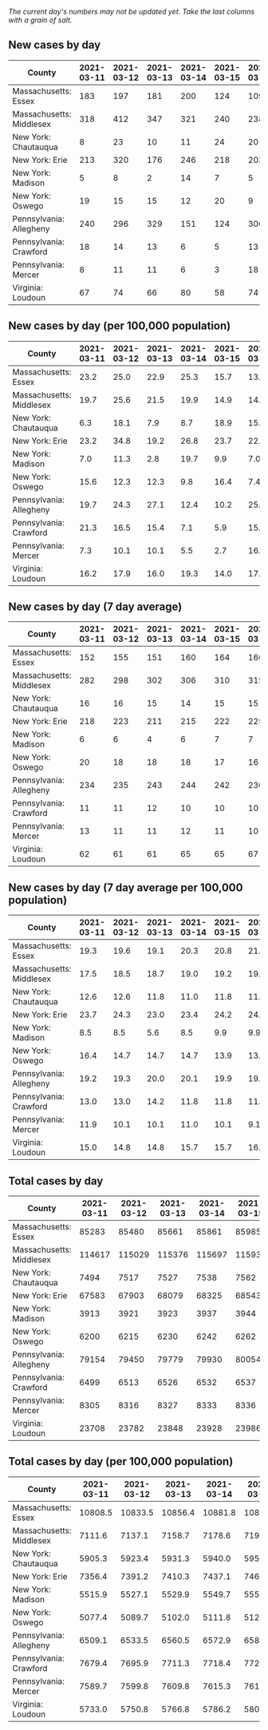 _The current day's numbers may not be updated yet. Take the last columns with a grain of salt._
## New cases by day

| County | 2021-03-11 | 2021-03-12 | 2021-03-13 | 2021-03-14 | 2021-03-15 | 2021-03-16 | 2021-03-17 |
| --- | --- | --- | --- | --- | --- | --- | --- |
| Massachusetts: Essex | 183 | 197 | 181 | 200 | 124 | 109 |  |
| Massachusetts: Middlesex | 318 | 412 | 347 | 321 | 240 | 238 |  |
| New York: Chautauqua | 8 | 23 | 10 | 11 | 24 | 20 |  |
| New York: Erie | 213 | 320 | 176 | 246 | 218 | 203 |  |
| New York: Madison | 5 | 8 | 2 | 14 | 7 | 5 |  |
| New York: Oswego | 19 | 15 | 15 | 12 | 20 | 9 |  |
| Pennsylvania: Allegheny | 240 | 296 | 329 | 151 | 124 | 306 |  |
| Pennsylvania: Crawford | 18 | 14 | 13 | 6 | 5 | 13 |  |
| Pennsylvania: Mercer | 8 | 11 | 11 | 6 | 3 | 18 |  |
| Virginia: Loudoun | 67 | 74 | 66 | 80 | 58 | 74 |  |

## New cases by day (per 100,000 population)

| County | 2021-03-11 | 2021-03-12 | 2021-03-13 | 2021-03-14 | 2021-03-15 | 2021-03-16 | 2021-03-17 |
| --- | --- | --- | --- | --- | --- | --- | --- |
| Massachusetts: Essex | 23.2 | 25.0 | 22.9 | 25.3 | 15.7 | 13.8 |  |
| Massachusetts: Middlesex | 19.7 | 25.6 | 21.5 | 19.9 | 14.9 | 14.8 |  |
| New York: Chautauqua | 6.3 | 18.1 | 7.9 | 8.7 | 18.9 | 15.8 |  |
| New York: Erie | 23.2 | 34.8 | 19.2 | 26.8 | 23.7 | 22.1 |  |
| New York: Madison | 7.0 | 11.3 | 2.8 | 19.7 | 9.9 | 7.0 |  |
| New York: Oswego | 15.6 | 12.3 | 12.3 | 9.8 | 16.4 | 7.4 |  |
| Pennsylvania: Allegheny | 19.7 | 24.3 | 27.1 | 12.4 | 10.2 | 25.2 |  |
| Pennsylvania: Crawford | 21.3 | 16.5 | 15.4 | 7.1 | 5.9 | 15.4 |  |
| Pennsylvania: Mercer | 7.3 | 10.1 | 10.1 | 5.5 | 2.7 | 16.4 |  |
| Virginia: Loudoun | 16.2 | 17.9 | 16.0 | 19.3 | 14.0 | 17.9 |  |

## New cases by day (7 day average)

| County | 2021-03-11 | 2021-03-12 | 2021-03-13 | 2021-03-14 | 2021-03-15 | 2021-03-16 | 2021-03-17 |
| --- | --- | --- | --- | --- | --- | --- | --- |
| Massachusetts: Essex | 152 | 155 | 151 | 160 | 164 | 166 |  |
| Massachusetts: Middlesex | 282 | 298 | 302 | 306 | 310 | 315 |  |
| New York: Chautauqua | 16 | 16 | 15 | 14 | 15 | 15 |  |
| New York: Erie | 218 | 223 | 211 | 215 | 222 | 225 |  |
| New York: Madison | 6 | 6 | 4 | 6 | 7 | 7 |  |
| New York: Oswego | 20 | 18 | 18 | 18 | 17 | 16 |  |
| Pennsylvania: Allegheny | 234 | 235 | 243 | 244 | 242 | 236 |  |
| Pennsylvania: Crawford | 11 | 11 | 12 | 10 | 10 | 10 |  |
| Pennsylvania: Mercer | 13 | 11 | 11 | 12 | 11 | 10 |  |
| Virginia: Loudoun | 62 | 61 | 61 | 65 | 65 | 67 |  |

## New cases by day (7 day average per 100,000 population)

| County | 2021-03-11 | 2021-03-12 | 2021-03-13 | 2021-03-14 | 2021-03-15 | 2021-03-16 | 2021-03-17 |
| --- | --- | --- | --- | --- | --- | --- | --- |
| Massachusetts: Essex | 19.3 | 19.6 | 19.1 | 20.3 | 20.8 | 21.0 |  |
| Massachusetts: Middlesex | 17.5 | 18.5 | 18.7 | 19.0 | 19.2 | 19.5 |  |
| New York: Chautauqua | 12.6 | 12.6 | 11.8 | 11.0 | 11.8 | 11.8 |  |
| New York: Erie | 23.7 | 24.3 | 23.0 | 23.4 | 24.2 | 24.5 |  |
| New York: Madison | 8.5 | 8.5 | 5.6 | 8.5 | 9.9 | 9.9 |  |
| New York: Oswego | 16.4 | 14.7 | 14.7 | 14.7 | 13.9 | 13.1 |  |
| Pennsylvania: Allegheny | 19.2 | 19.3 | 20.0 | 20.1 | 19.9 | 19.4 |  |
| Pennsylvania: Crawford | 13.0 | 13.0 | 14.2 | 11.8 | 11.8 | 11.8 |  |
| Pennsylvania: Mercer | 11.9 | 10.1 | 10.1 | 11.0 | 10.1 | 9.1 |  |
| Virginia: Loudoun | 15.0 | 14.8 | 14.8 | 15.7 | 15.7 | 16.2 |  |

## Total cases by day

| County | 2021-03-11 | 2021-03-12 | 2021-03-13 | 2021-03-14 | 2021-03-15 | 2021-03-16 | 2021-03-17 |
| --- | --- | --- | --- | --- | --- | --- | --- |
| Massachusetts: Essex | 85283 | 85480 | 85661 | 85861 | 85985 | 86094 |  |
| Massachusetts: Middlesex | 114617 | 115029 | 115376 | 115697 | 115937 | 116175 |  |
| New York: Chautauqua | 7494 | 7517 | 7527 | 7538 | 7562 | 7582 |  |
| New York: Erie | 67583 | 67903 | 68079 | 68325 | 68543 | 68746 |  |
| New York: Madison | 3913 | 3921 | 3923 | 3937 | 3944 | 3949 |  |
| New York: Oswego | 6200 | 6215 | 6230 | 6242 | 6262 | 6271 |  |
| Pennsylvania: Allegheny | 79154 | 79450 | 79779 | 79930 | 80054 | 80360 |  |
| Pennsylvania: Crawford | 6499 | 6513 | 6526 | 6532 | 6537 | 6550 |  |
| Pennsylvania: Mercer | 8305 | 8316 | 8327 | 8333 | 8336 | 8354 |  |
| Virginia: Loudoun | 23708 | 23782 | 23848 | 23928 | 23986 | 24060 |  |

## Total cases by day (per 100,000 population)

| County | 2021-03-11 | 2021-03-12 | 2021-03-13 | 2021-03-14 | 2021-03-15 | 2021-03-16 | 2021-03-17 |
| --- | --- | --- | --- | --- | --- | --- | --- |
| Massachusetts: Essex | 10808.5 | 10833.5 | 10856.4 | 10881.8 | 10897.5 | 10911.3 |  |
| Massachusetts: Middlesex | 7111.6 | 7137.1 | 7158.7 | 7178.6 | 7193.5 | 7208.2 |  |
| New York: Chautauqua | 5905.3 | 5923.4 | 5931.3 | 5940.0 | 5958.9 | 5974.6 |  |
| New York: Erie | 7356.4 | 7391.2 | 7410.3 | 7437.1 | 7460.9 | 7482.9 |  |
| New York: Madison | 5515.9 | 5527.1 | 5529.9 | 5549.7 | 5559.5 | 5566.6 |  |
| New York: Oswego | 5077.4 | 5089.7 | 5102.0 | 5111.8 | 5128.2 | 5135.6 |  |
| Pennsylvania: Allegheny | 6509.1 | 6533.5 | 6560.5 | 6572.9 | 6583.1 | 6608.3 |  |
| Pennsylvania: Crawford | 7679.4 | 7695.9 | 7711.3 | 7718.4 | 7724.3 | 7739.7 |  |
| Pennsylvania: Mercer | 7589.7 | 7599.8 | 7609.8 | 7615.3 | 7618.1 | 7634.5 |  |
| Virginia: Loudoun | 5733.0 | 5750.8 | 5766.8 | 5786.2 | 5800.2 | 5818.1 |  |
